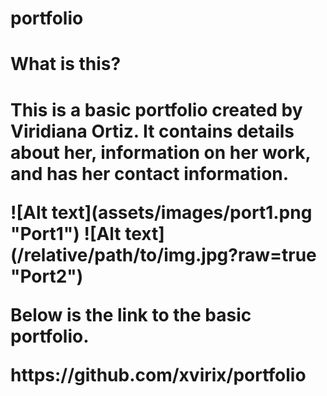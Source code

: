 # portfolio
<h1>What is this?<h1>
 <p> This is a basic portfolio created by Viridiana Ortiz. It contains details about her, information on her work, and has her contact information.</p>
 ![Alt text](assets/images/port1.png "Port1") 
 ![Alt text](/relative/path/to/img.jpg?raw=true "Port2")
 <p>Below is the link to the basic portfolio.</p>
https://github.com/xvirix/portfolio
